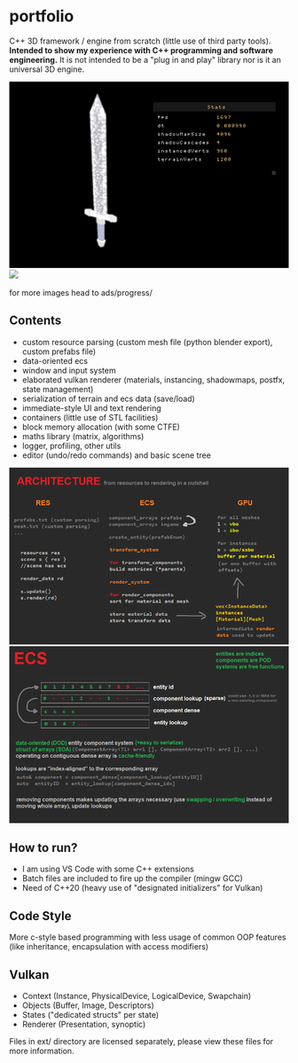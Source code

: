 # portfolio 

C++ 3D framework / engine from scratch (little use of third party tools).
**Intended to show my experience with C++ programming and software engineering.**
It is not intended to be a "plug in and play" library nor is it an universal 3D engine.

![](ads/progress/2020_10_06_bloomVoronoi.gif)![](ads/progress/2020_11_07_synopsis.gif)

for more images head to ads/progress/

## Contents
- custom resource parsing (custom mesh file (python blender export), custom prefabs file)
- data-oriented ecs
- window and input system
- elaborated vulkan renderer (materials, instancing, shadowmaps, postfx, state management)
- serialization of terrain and ecs data (save/load)
- immediate-style UI and text rendering
- containers (little use of STL facilities)
- block memory allocation (with some CTFE)
- maths library (matrix, algorithms)
- logger, profiling, other utils
- editor (undo/redo commands) and basic scene tree

![](ads/sketches/arch.png)![](ads/sketches/ecs.png)

## How to run?
- I am using VS Code with some C++ extensions
- Batch files are included to fire up the compiler (mingw GCC)
- Need of C++20 (heavy use of "designated initializers" for Vulkan)

## Code Style
More c-style based programming with less usage of common OOP features
(like inheritance, encapsulation with access modifiers) 

## Vulkan
- Context  (Instance, PhysicalDevice, LogicalDevice, Swapchain)
- Objects  (Buffer, Image, Descriptors)
- States   ("dedicated structs" per state)
- Renderer (Presentation, synoptic)

Files in ext/ directory are licensed separately, please view these files for more information.
